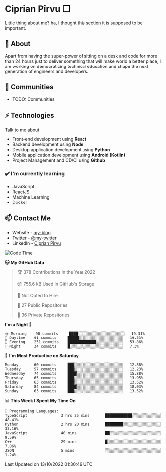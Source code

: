 # Ciprian Pîrvu ❐

Little thing about me? ha, I thought this section it is supposed to be important.

## 🧐 About

Apart from having the super-power of sitting on a desk and code for more than 24 hours just to deliver something that will make world a better place, I am working on democratizing technical education and shape the next generation of engineers and developers.

## 👯 Communities

-   TODO: Communities

## ⚡ Technologies

Talk to me about

-   Front-end development using **React**
-   Backend development using **Node**
-   Desktop application development using **Python**
-   Mobile application development using **Android (Kotlin)**
-   Project Management and CD/CI using **Github**

### ✔️ I'm currently learning

-   JavaScript
-   ReactJS
-   Machine Learning
-   Docker

## 📫 Contact Me

-   Website - [my-blog]()
-   Twitter - [@my-twitter]()
-   LinkedIn - [Ciprian Pîrvu](https://www.linkedin.com/in/p%C3%AErvu-ciprian-cristian-4415991b1/)

<!--START_SECTION:waka-->
![Code Time](http://img.shields.io/badge/Code%20Time-1%2C313%20hrs%2017%20mins-blue)

**🐱 My GitHub Data** 

> 🏆 378 Contributions in the Year 2022
 > 
> 📦 755.6 kB Used in GitHub's Storage 
 > 
> 🚫 Not Opted to Hire
 > 
> 📜 27 Public Repositories 
 > 
> 🔑 36 Private Repositories  
 > 
**I'm a Night 🦉** 

```text
🌞 Morning    90 commits     ████░░░░░░░░░░░░░░░░░░░░░   19.31% 
🌆 Daytime    91 commits     █████░░░░░░░░░░░░░░░░░░░░   19.53% 
🌃 Evening    251 commits    █████████████░░░░░░░░░░░░   53.86% 
🌙 Night      34 commits     █░░░░░░░░░░░░░░░░░░░░░░░░   7.3%

```
📅 **I'm Most Productive on Saturday** 

```text
Monday       60 commits     ███░░░░░░░░░░░░░░░░░░░░░░   12.88% 
Tuesday      57 commits     ███░░░░░░░░░░░░░░░░░░░░░░   12.23% 
Wednesday    74 commits     ████░░░░░░░░░░░░░░░░░░░░░   15.88% 
Thursday     65 commits     ███░░░░░░░░░░░░░░░░░░░░░░   13.95% 
Friday       63 commits     ███░░░░░░░░░░░░░░░░░░░░░░   13.52% 
Saturday     84 commits     ████░░░░░░░░░░░░░░░░░░░░░   18.03% 
Sunday       63 commits     ███░░░░░░░░░░░░░░░░░░░░░░   13.52%

```


📊 **This Week I Spent My Time On** 

```text
💬 Programming Languages: 
TypeScript               3 hrs 25 mins       ████████████░░░░░░░░░░░░░   48.41% 
Python                   2 hrs 20 mins       ████████░░░░░░░░░░░░░░░░░   33.16% 
JavaScript               40 mins             ██░░░░░░░░░░░░░░░░░░░░░░░   9.59% 
C++                      29 mins             █░░░░░░░░░░░░░░░░░░░░░░░░   7.06% 
JSON                     5 mins              ░░░░░░░░░░░░░░░░░░░░░░░░░   1.24%

```


 Last Updated on 13/10/2022 01:30:49 UTC
<!--END_SECTION:waka-->
